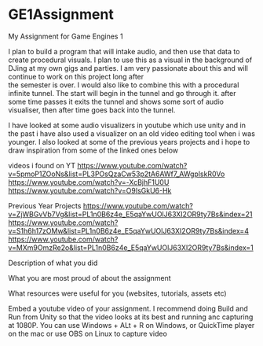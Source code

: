 # GE1Assignment
My Assignment for Game Engines 1

I plan to build a program that will intake audio, and then use that data to create procedural visuals. I plan to use this as a visual in 
the background of DJing at my own gigs and parties. I am very passionate about this and will continue to work on this project long after   
the semester is over. I would also like to combine this with a procedural infinite tunnel. The start will begin in the tunnel and go through
it. after some time passes it exits the tunnel and shows some sort of audio visualiser, then after time goes back into the tunnel. 

I have looked at some audio visualizers in youtube which use unity and in the past i have also used a visualizer on an old video editing 
tool when i was younger. I also looked at some of the previous years projects and i hope to draw inspiration from some of the linked ones 
below

videos i found on YT
https://www.youtube.com/watch?v=5pmoP1ZOoNs&list=PL3POsQzaCw53p2tA6AWf7_AWgplskR0Vo
https://www.youtube.com/watch?v=-XcBjhF1U0U
https://www.youtube.com/watch?v=O9IsGkU6-Hk

Previous Year Projects
https://www.youtube.com/watch?v=ZjWBGvVb7Vg&list=PL1n0B6z4e_E5qaYwUOlJ63XI2OR9ty7Bs&index=21
https://www.youtube.com/watch?v=S1h6h17zOMw&list=PL1n0B6z4e_E5qaYwUOlJ63XI2OR9ty7Bs&index=4
https://www.youtube.com/watch?v=MXm9OmzRe2o&list=PL1n0B6z4e_E5qaYwUOlJ63XI2OR9ty7Bs&index=1

Description of what you did


What you are most proud of about the assignment


What resources were useful for you (websites, tutorials, assets etc)


Embed a youtube video of your assignment. I recommend doing Build and Run from Unity so that the video looks at its best and running anc capturing at 1080P.
You can use Windows + ALt + R on Windows, or QuickTime player on the mac or use OBS on Linux to capture video
